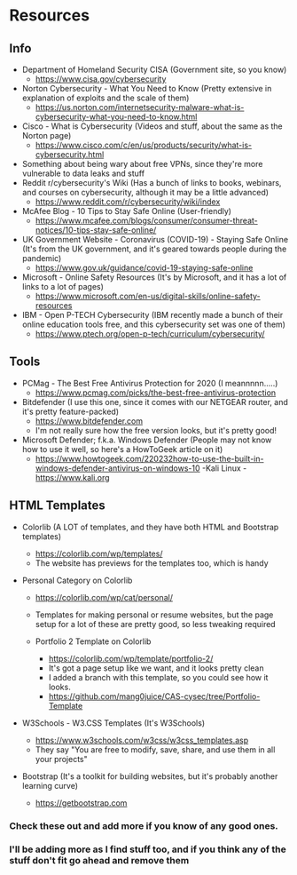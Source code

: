 # Resources

## Info

- Department of Homeland Security CISA (Government site, so you know)
    - https://www.cisa.gov/cybersecurity
- Norton Cybersecurity - What You Need to Know (Pretty extensive in explanation of exploits and the scale of them)
    - https://us.norton.com/internetsecurity-malware-what-is-cybersecurity-what-you-need-to-know.html
- Cisco - What is Cybersecurity (Videos and stuff, about the same as the Norton page)
    - https://www.cisco.com/c/en/us/products/security/what-is-cybersecurity.html
- Something about being wary about free VPNs, since they're more vulnerable to data leaks and stuff
- Reddit r/cybersecurity's Wiki (Has a bunch of links to books, webinars, and courses on cybersecurity, although it may be a little advanced)
    - https://www.reddit.com/r/cybersecurity/wiki/index
- McAfee Blog - 10 Tips to Stay Safe Online (User-friendly)
    - https://www.mcafee.com/blogs/consumer/consumer-threat-notices/10-tips-stay-safe-online/
- UK Government Website - Coronavirus (COVID-19) - Staying Safe Online (It's from the UK government, and it's geared towards people during the pandemic)
    - https://www.gov.uk/guidance/covid-19-staying-safe-online
- Microsoft - Online Safety Resources (It's by Microsoft, and it has a lot of links to a lot of pages)
    - https://www.microsoft.com/en-us/digital-skills/online-safety-resources
- IBM - Open P-TECH Cybersecurity (IBM recently made a bunch of their online education tools free, and this cybersecurity set was one of them)
    - https://www.ptech.org/open-p-tech/curriculum/cybersecurity/

## Tools

- PCMag - The Best Free Antivirus Protection for 2020 (I meannnnn.....)
    - https://www.pcmag.com/picks/the-best-free-antivirus-protection
- Bitdefender (I use this one, since it comes with our NETGEAR router, and it's pretty feature-packed)
    - https://www.bitdefender.com
    - I'm not really sure how the free version looks, but it's pretty good!
- Microsoft Defender; f.k.a. Windows Defender (People may not know how to use it well, so here's a HowToGeek article on it)
    - https://www.howtogeek.com/220232how-to-use-the-built-in-windows-defender-antivirus-on-windows-10
-Kali Linux
    -https://www.kali.org


## HTML Templates

- Colorlib (A LOT of templates, and they have both HTML and Bootstrap templates)
    - https://colorlib.com/wp/templates/
    - The website has previews for the templates too, which is handy

- Personal Category on Colorlib
    - https://colorlib.com/wp/cat/personal/
    - Templates for making personal or resume websites, but the page setup for a lot of these are pretty good, so less tweaking required

    - Portfolio 2 Template on Colorlib
        - https://colorlib.com/wp/template/portfolio-2/
        - It's got a page setup like we want, and it looks pretty clean
        - I added a branch with this template, so you could see how it looks.
        - https://github.com/mang0juice/CAS-cysec/tree/Portfolio-Template

- W3Schools - W3.CSS Templates (It's W3Schools)
    - https://www.w3schools.com/w3css/w3css_templates.asp
    - They say "You are free to modify, save, share, and use them in all your projects"
- Bootstrap (It's a toolkit for building websites, but it's probably another learning curve)
    - https://getbootstrap.com



### Check these out and add more if you know of any good ones.
### I'll be adding more as I find stuff too, and if you think any of the stuff don't fit go ahead and remove them
